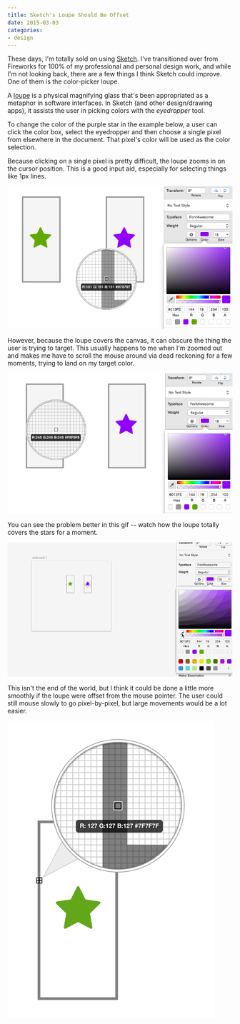 ```yaml
---
title: Sketch's Loupe Should Be Offset
date: 2015-03-03
categories:
- design
---
```


These days, I'm totally sold on using [Sketch](https://sketch.com). I've transitioned over from Fireworks for 100% of my professional and personal design work, and while I'm not looking back, there are a few things I think Sketch could improve. One of them is the color-picker loupe.

A [loupe](https://en.wikipedia.org/wiki/Loupe) is a physical magnifying glass that's been appropriated as a metaphor in software interfaces. In Sketch (and other design/drawing apps), it assists the user in picking colors with the *eyedropper* tool.

To change the color of the purple star in the example below, a user can click the color box, select the eyedropper and then choose a single pixel from elsewhere in the document. That pixel's color will be used as the color selection.

Because clicking on a single pixel is pretty difficult, the loupe zooms in on the cursor position. This is a good input aid, especially for selecting things like 1px lines.

![](/images/sketchloupe/1.png)

However, because the loupe covers the canvas, it can obscure the thing the user is trying to target. This usually happens to me when I'm zoomed out and makes me have to scroll the mouse around via dead reckoning for a few moments, trying to land on my target color.

![](/images/sketchloupe/2.png)

You can see the problem better in this gif -- watch how the loupe totally covers the stars for a moment.

![](/images/sketchloupe/3.gif)

This isn't the end of the world, but I think it could be done a little more smoothly if the loupe were offset from the mouse pointer. The user could still mouse slowly to go pixel-by-pixel, but large movements would be a lot easier.

![](/images/sketchloupe/4.png)
